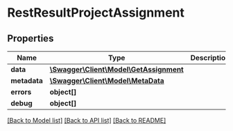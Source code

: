 # RestResultProjectAssignment

## Properties

 Name         | Type                                                        | Description | Notes      
--------------|-------------------------------------------------------------|-------------|------------
 **data**     | [**\Swagger\Client\Model\GetAssignment**](GetAssignment.md) |             | [optional] 
 **metadata** | [**\Swagger\Client\Model\MetaData**](MetaData.md)           |             | [optional] 
 **errors**   | **object[]**                                                |             | [optional] 
 **debug**    | **object[]**                                                |             | [optional] 

[[Back to Model list]](../../README.md#documentation-for-models) [[Back to API list]](../../README.md#documentation-for-api-endpoints) [[Back to README]](../../README.md)


